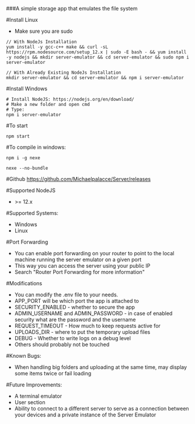 ###A simple storage app that emulates the file system

#Install Linux
- Make sure you are sudo
~~~
// With NodeJs Installation
yum install -y gcc-c++ make && curl -sL https://rpm.nodesource.com/setup_12.x | sudo -E bash - && yum install -y nodejs && mkdir server-emulator && cd server-emulator && sudo npm i server-emulator

// With Already Existing NodeJs Installation
mkdir server-emulator && cd server-emulator && npm i server-emulator
~~~

#Install Windows
~~~
# Install NodeJS: https://nodejs.org/en/download/
# Make a new folder and open cmd
# Type:
npm i server-emulator
~~~

#To start
~~~
npm start
~~~

#To compile in windows:
~~~shell script
npm i -g nexe

nexe --no-bundle
~~~

#Github
https://github.com/Michaelpalacce/Server/releases

#Supported NodeJS
- \>= 12.x 

#Supported Systems:
- Windows
- Linux

#Port Forwarding
- You can enable port forwarding on your router to point to the local machine running the server emulator on a given port
- This way you can access the server using your public IP
- Search "Router Port Forwarding for more information"

#Modifications
- You can modify the .env file to your needs.
- APP_PORT will be which port the app is attached to
- SECURITY_ENABLED - whether to secure the app
- ADMIN_USERNAME and ADMIN_PASSWORD - in case of enabled security what are the password and the username
- REQUEST_TIMEOUT - How much to keep requests active for
- UPLOADS_DIR - where to put the temporary upload files
- DEBUG - Whether to write logs on a debug level
- Others should probably not be touched

#Known Bugs:
- When handling big folders and uploading at the same time, may display some items twice or fail loading

#Future Improvements:
- A terminal emulator
- User section
- Ability to connect to a different server to serve as a connection between your devices and a private instance of the Server Emulator

